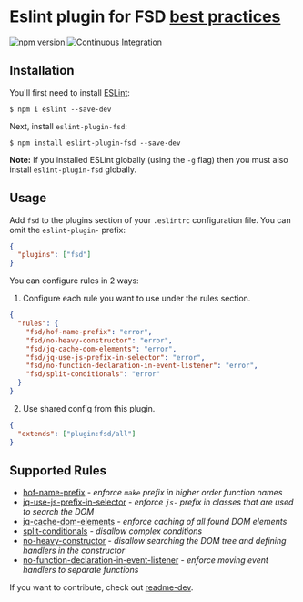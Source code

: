 # Eslint plugin for FSD [best practices](https://github.com/fullstack-development/front-end-best-practices)

[![npm version](https://img.shields.io/npm/v/eslint-plugin-fsd)](https://www.npmjs.com/package/eslint-plugin-fsd) [![Continuous Integration](https://github.com/lndbaryshnikov/eslint-plugin-fsd/workflows/CI/badge.svg)](https://github.com/lndbaryshnikov/eslint-plugin-fsd/actions)

## Installation

You'll first need to install [ESLint](http://eslint.org):

```
$ npm i eslint --save-dev
```

Next, install `eslint-plugin-fsd`:

```
$ npm install eslint-plugin-fsd --save-dev
```

**Note:** If you installed ESLint globally (using the `-g` flag) then you must also install `eslint-plugin-fsd` globally.

## Usage

Add `fsd` to the plugins section of your `.eslintrc` configuration file. You can omit the `eslint-plugin-` prefix:

```json
{
  "plugins": ["fsd"]
}
```

You can configure rules in 2 ways:

1. Configure each rule you want to use under the rules section.

```json
{
  "rules": {
    "fsd/hof-name-prefix": "error",
    "fsd/no-heavy-constructor": "error",
    "fsd/jq-cache-dom-elements": "error",
    "fsd/jq-use-js-prefix-in-selector": "error",
    "fsd/no-function-declaration-in-event-listener": "error",
    "fsd/split-conditionals": "error"
  }
}
```

2. Use shared config from this plugin.

```json
{
  "extends": ["plugin:fsd/all"]
}
```

## Supported Rules

- [hof-name-prefix](https://github.com/lndbaryshnikov/eslint-plugin-fsd/blob/master/docs/rules/hof-name-prefix.md) - *enforce `make` prefix in higher order function names*
- [jq-use-js-prefix-in-selector](https://github.com/lndbaryshnikov/eslint-plugin-fsd/blob/master/docs/rules/jq-use-js-prefix-in-selector.md) - *enforce `js-` prefix in classes that are used to search the DOM*
- [jq-cache-dom-elements](https://github.com/lndbaryshnikov/eslint-plugin-fsd/blob/master/docs/rules/jq-cache-dom-elements.md) - *enforce caching of all found DOM elements*
- [split-conditionals](https://github.com/lndbaryshnikov/eslint-plugin-fsd/blob/master/docs/rules/split-conditionals.md) - *disallow complex conditions*
- [no-heavy-constructor](https://github.com/lndbaryshnikov/eslint-plugin-fsd/blob/master/docs/rules/no-heavy-constructor.md) - *disallow searching the DOM tree and defining handlers in the constructor*
- [no-function-declaration-in-event-listener](https://github.com/lndbaryshnikov/eslint-plugin-fsd/blob/master/docs/rules/no-function-declaration-in-event-listener.md) - *enforce moving event handlers to separate functions*

If you want to contribute, check out [readme-dev](https://github.com/lndbaryshnikov/eslint-plugin-fsd/blob/master/readme-dev.md).
